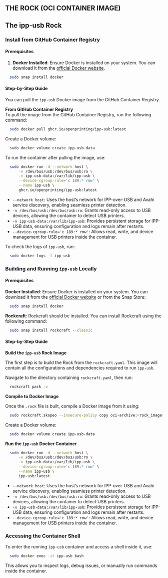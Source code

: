 ## THE ROCK (OCI CONTAINER IMAGE)

## The ipp-usb Rock

### Install from GitHub Container Registry
#### Prerequisites

1. **Docker Installed**: Ensure Docker is installed on your system. You can download it from the [official Docker website](https://www.docker.com/get-started).
```sh
  sudo snap install docker
```

#### Step-by-Step Guide

You can pull the `ipp-usb` Docker image from the GitHub Container Registry.

**From GitHub Container Registry** <br>
To pull the image from the GitHub Container Registry, run the following command:
```sh
  sudo docker pull ghcr.io/openprinting/ipp-usb:latest
```

Create a Docker volume:
```sh
  sudo docker volume create ipp-usb-data
```

To run the container after pulling the image, use:
```sh
  sudo docker run -d --network host \
      -v /dev/bus/usb:/dev/bus/usb:ro \
      -v ipp-usb-data:/var/lib/ipp-usb \
      --device-cgroup-rule='c 189:* rmw' \
      --name ipp-usb \
      ghcr.io/openprinting/ipp-usb:latest
```
- `--network host`: Uses the host’s network for IPP-over-USB and Avahi service discovery, enabling seamless printer detection.
- `-v /dev/bus/usb:/dev/bus/usb:ro`: Grants read-only access to USB devices, allowing the container to detect USB printers.
- `-v ipp-usb-data:/var/lib/ipp-usb`: Provides persistent storage for IPP-USB data, ensuring configuration and logs remain after restarts.
- `--device-cgroup-rule='c 189:* rmw'`: Allows read, write, and device management for USB printers inside the container.

To check the logs of `ipp-usb`, run:
```sh
  sudo docker logs -f ipp-usb
```

### Building and Running `ipp-usb` Locally

#### Prerequisites

**Docker Installed**: Ensure Docker is installed on your system. You can download it from the [official Docker website](https://www.docker.com/get-started) or from the Snap Store:
```sh
  sudo snap install docker
```

**Rockcraft**: Rockcraft should be installed. You can install Rockcraft using the following command:
```sh
  sudo snap install rockcraft --classic
```

#### Step-by-Step Guide

**Build the `ipp-usb` Rock Image**

The first step is to build the Rock from the `rockcraft.yaml`. This image will contain all the configurations and dependencies required to run `ipp-usb`.

Navigate to the directory containing `rockcraft.yaml`, then run:
```sh
  rockcraft pack -v
```

**Compile to Docker Image**

Once the `.rock` file is built, compile a Docker image from it using:
```sh
  sudo rockcraft.skopeo --insecure-policy copy oci-archive:<rock_image> docker-daemon:ipp-usb:latest
```

Create a Docker volume:
```sh
  sudo docker volume create ipp-usb-data
```

**Run the `ipp-usb` Docker Container**

```sh
  sudo docker run -d --network host \
      -v /dev/bus/usb:/dev/bus/usb:ro \
      -v ipp-usb-data:/var/lib/ipp-usb \
      --device-cgroup-rule='c 189:* rmw' \
      --name ipp-usb \
      ipp-usb:latest
```
- `--network host`: Uses the host’s network for IPP-over-USB and Avahi service discovery, enabling seamless printer detection.
- `-v /dev/bus/usb:/dev/bus/usb:ro`: Grants read-only access to USB devices, allowing the container to detect USB printers.
- `-v ipp-usb-data:/var/lib/ipp-usb`: Provides persistent storage for IPP-USB data, ensuring configuration and logs remain after restarts.
- `--device-cgroup-rule='c 189:* rmw'`: Allows read, write, and device management for USB printers inside the container.

### Accessing the Container Shell

To enter the running `ipp-usb` container and access a shell inside it, use:
```sh
  sudo docker exec -it ipp-usb bash
```
This allows you to inspect logs, debug issues, or manually run commands inside the container.


